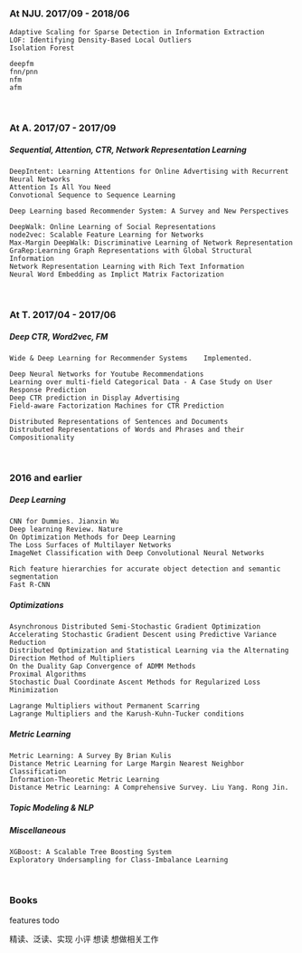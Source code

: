 ### At NJU. 2017/09 - 2018/06
	
	Adaptive Scaling for Sparse Detection in Information Extraction
	LOF: Identifying Density-Based Local Outliers
	Isolation Forest
	
	deepfm
	fnn/pnn
	nfm
	afm



<br/>

### At A. 2017/07 - 2017/09
##### Sequential, Attention, CTR, Network Representation Learning

	DeepIntent: Learning Attentions for Online Advertising with Recurrent Neural Networks
	Attention Is All You Need
	Convotional Sequence to Sequence Learning 
	
	Deep Learning based Recommender System: A Survey and New Perspectives
	
	DeepWalk: Online Learning of Social Representations
	node2vec: Scalable Feature Learning for Networks
	Max-Margin DeepWalk: Discriminative Learning of Network Representation
	GraRep:Learning Graph Representations with Global Structural Information
	Network Representation Learning with Rich Text Information
	Neural Word Embedding as Implict Matrix Factorization
	

<br/>



### At T. 2017/04 - 2017/06
##### Deep CTR, Word2vec, FM
	
	Wide & Deep Learning for Recommender Systems	Implemented.
	
	Deep Neural Networks for Youtube Recommendations
	Learning over multi-field Categorical Data - A Case Study on User Response Prediction
	Deep CTR prediction in Display Advertising
	Field-aware Factorization Machines for CTR Prediction
	
	Distributed Representations of Sentences and Documents
	Distrubuted Representations of Words and Phrases and their Compositionality


<br/>

### 2016 and earlier
##### Deep Learning
	CNN for Dummies. Jianxin Wu
	Deep learning Review. Nature
	On Optimization Methods for Deep Learning
	The Loss Surfaces of Multilayer Networks
	ImageNet Classification with Deep Convolutional Neural Networks
	
	Rich feature hierarchies for accurate object detection and semantic segmentation
	Fast R-CNN
	
	
##### Optimizations
	
	Asynchronous Distributed Semi-Stochastic Gradient Optimization
	Accelerating Stochastic Gradient Descent using Predictive Variance Reduction
	Distributed Optimization and Statistical Learning via the Alternating Direction Method of Multipliers
	On the Duality Gap Convergence of ADMM Methods
	Proximal Algorithms
	Stochastic Dual Coordinate Ascent Methods for Regularized Loss Minimization
	
	Lagrange Multipliers without Permanent Scarring
	Lagrange Multipliers and the Karush-Kuhn-Tucker conditions
	
	
##### Metric Learning
	Metric Learning: A Survey By Brian Kulis
	Distance Metric Learning for Large Margin Nearest Neighbor Classification
	Information-Theoretic Metric Learning
	Distance Metric Learning: A Comprehensive Survey. Liu Yang. Rong Jin.
	
##### Topic Modeling & NLP

##### Miscellaneous
	XGBoost: A Scalable Tree Boosting System
	Exploratory Undersampling for Class-Imbalance Learning
		
<br/>

### Books

features todo

精读、泛读、实现
小评
想读
想做相关工作



